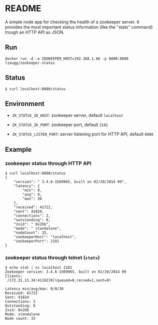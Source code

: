 README
=======
A simple node app for checking the health of a zookeeper server. It provides the most important status information (like the "stats" command) trough an HTTP API as JSON.

Run
------
```
docker run -d -e ZOOKEEPER_HOST=192.168.1.66 -p 8080:8080 lzaugg/zookeeper-status
```

Status
-------

```
$ curl localhost:8080/status
```

Environment
------------

- `ZK_STATUS_ZK_HOST`: zookeeper server, default `localhost`

- `ZK_STATUS_ZK_PORT`: zookeeper port, default `2181`

- `ZK_STATUS_LISTEN_PORT`: server listening port for HTTP API, default `8080`


Example
--------

### zookeeper status through HTTP API
```
$ curl localhost:8080/status
{
    "version": " 3.4.6-1569965, built on 02/20/2014 09",
    "latency": {
        "min": 0,
        "avg": 0,
        "max": 30
    },
    "received": 41722,
    "sent": 41824,
    "connections": 2,
    "outstanding": 0,
    "zxid": " 0x2bb",
    "mode": " standalone",
    "nodeCount": 33,
    "zookeeperHost": "localhost",
	"zookeeperPort": 2181
}
```

### zookeeper status through telnet (`stats`)

```
$ echo stat | nc localhost 2181 
Zookeeper version: 3.4.6-1569965, built on 02/20/2014 09
Clients:
 /172.31.13.34:41192[0](queued=0,recved=1,sent=0)

Latency min/avg/max: 0/0/30
Received: 41722
Sent: 41824
Connections: 2
Outstanding: 0
Zxid: 0x2bb
Mode: standalone
Node count: 33
```